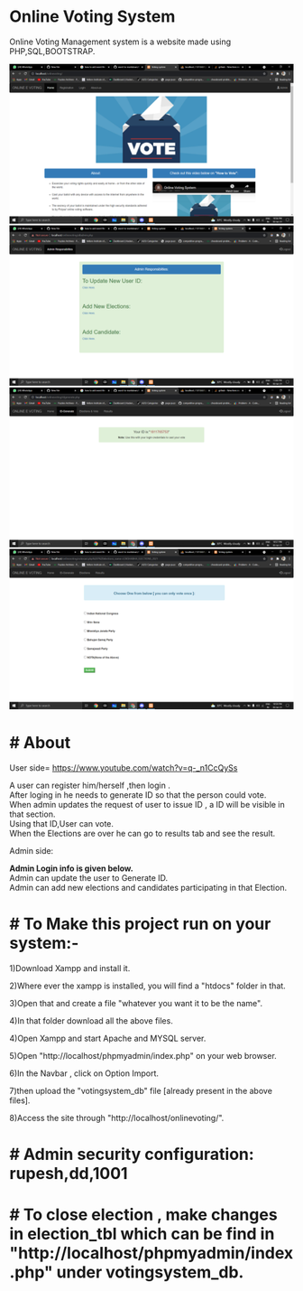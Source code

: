 # Online Voting System

Online Voting Management system is a website made using PHP,SQL,BOOTSTRAP.

![](Sample_Pictures/Screenshot%20(48).png)
![](Sample_Pictures/Screenshot%20(51).png)
![](Sample_Pictures/Screenshot%20(49).png)
![](Sample_Pictures/Screenshot%20(50).png)

# # About
User side= https://www.youtube.com/watch?v=q-_n1CcQySs

A user can register him/herself ,then login .</br>
After loging in he needs to generate ID so that the person could vote.</br>
When admin updates the request of user to issue ID , a ID will be visible in that section.</br>
Using that ID,User can vote.</br>
When the Elections are over he can go to results tab and see the result.</br>

Admin side:

**Admin Login info is given below.**</br>
Admin can update the user to Generate ID.</br>
Admin can add new elections and candidates participating in that Election.</br>



# # To Make this project run on your system:-

1)Download Xampp and install it.</br>

2)Where ever the xampp is installed, you will find a "htdocs" folder in that.</br>

3)Open that and create a file "whatever you want it to be the name".</br>

4)In that folder download all the above files.</br>

4)Open Xampp and start Apache and MYSQL server.</br>

5)Open "http://localhost/phpmyadmin/index.php" on your web browser.</br>

6)In the Navbar , click on Option Import.</br>

7)then upload the "votingsystem_db" file [already present in the above files].</br>

8)Access the site through "http://localhost/onlinevoting/".</br>


# # Admin security configuration: rupesh,dd,1001
# # To close election , make changes in election_tbl which can be find in "http://localhost/phpmyadmin/index.php" under votingsystem_db.



